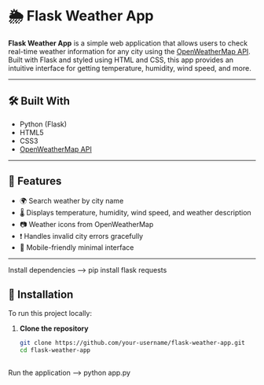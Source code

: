
# 🌦️ Flask Weather App

**Flask Weather App** is a simple web application that allows users to check real-time weather information for any city using the [OpenWeatherMap API](https://openweathermap.org/api). Built with Flask and styled using HTML and CSS, this app provides an intuitive interface for getting temperature, humidity, wind speed, and more.

---

## 🛠️ Built With

- Python (Flask)
- HTML5
- CSS3
- [OpenWeatherMap API](https://openweathermap.org/api)

---

## 🚀 Features

- 🌍 Search weather by city name
- 🌡️ Displays temperature, humidity, wind speed, and weather description
- 📷 Weather icons from OpenWeatherMap
- ❗ Handles invalid city errors gracefully
- 📱 Mobile-friendly minimal interface

---

Install dependencies
--> pip install flask requests

## 🔧 Installation

To run this project locally:

1. **Clone the repository**
   ```bash
   git clone https://github.com/your-username/flask-weather-app.git
   cd flask-weather-app
 

Run the application
--> python app.py




